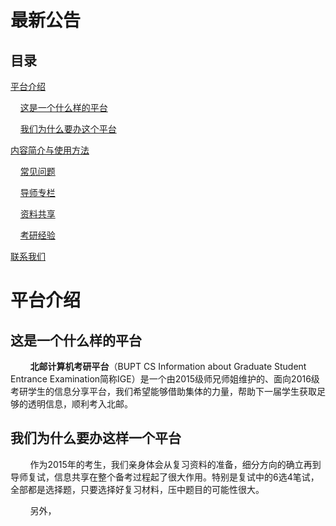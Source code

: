 # 最新公告

## 目录

[平台介绍](#平台介绍)

&nbsp;&nbsp;&nbsp;&nbsp;[这是一个什么样的平台](#这是一个什么样的平台)

&nbsp;&nbsp;&nbsp;&nbsp;[我们为什么要办这个平台](#我们为什么要办这样一个平台)

[内容简介与使用方法](#内容简介与使用方法)

&nbsp;&nbsp;&nbsp;&nbsp;[常见问题](#常见问题)

&nbsp;&nbsp;&nbsp;&nbsp;[导师专栏](#导师专栏)

&nbsp;&nbsp;&nbsp;&nbsp;[资料共享](#资料共享)

&nbsp;&nbsp;&nbsp;&nbsp;[考研经验](#考研经验)

[联系我们](#联系我们)

# 平台介绍

## 这是一个什么样的平台
&nbsp;&nbsp;&nbsp;&nbsp;&nbsp;&nbsp;&nbsp;&nbsp;**北邮计算机考研平台**（BUPT CS Information about Graduate Student Entrance Examination简称IGE）是一个由2015级师兄师姐维护的、面向2016级考研学生的信息分享平台，我们希望能够借助集体的力量，帮助下一届学生获取足够的透明信息，顺利考入北邮。
## 我们为什么要办这样一个平台
&nbsp;&nbsp;&nbsp;&nbsp;&nbsp;&nbsp;&nbsp;&nbsp;作为2015年的考生，我们亲身体会从复习资料的准备，细分方向的确立再到导师复试，信息共享在整个备考过程起了很大作用。特别是复试中的6选4笔试，全部都是选择题，只要选择好复习材料，压中题目的可能性很大。

&nbsp;&nbsp;&nbsp;&nbsp;&nbsp;&nbsp;&nbsp;&nbsp;另外，
